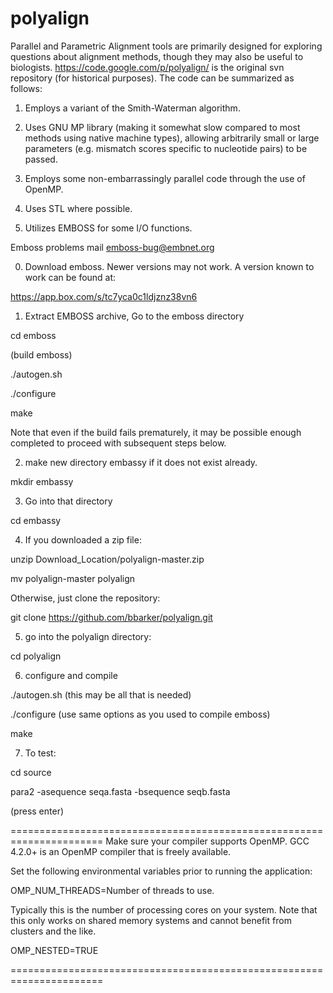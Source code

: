 polyalign
=========

Parallel and Parametric Alignment tools are primarily designed for
exploring questions about alignment methods, though they may also be
useful to biologists. https://code.google.com/p/polyalign/ is the
original svn repository (for historical purposes). The code can be
summarized as follows:

1) Employs a variant of the Smith-Waterman algorithm.

2) Uses GNU MP library (making it somewhat slow compared to most 
methods using native machine types), allowing arbitrarily small or 
large parameters (e.g. mismatch scores specific to nucleotide pairs) to be passed.

3) Employs some non-embarrassingly parallel code through the use of OpenMP.

4) Uses STL where possible.

5) Utilizes EMBOSS for some I/O functions.


Emboss problems mail emboss-bug@embnet.org

0) Download emboss. Newer versions may not work. A version
known to work can be found at:

https://app.box.com/s/tc7yca0c1ldjznz38vn6

1) Extract EMBOSS archive, Go to the emboss directory 

cd emboss

(build emboss)

./autogen.sh

./configure

make

Note that even if the build fails prematurely, it may be
possible enough completed to proceed with subsequent steps
below.

2) make new directory embassy if it does not exist already.

mkdir embassy

3) Go into that directory

cd embassy

4) If you downloaded a zip file:

unzip Download_Location/polyalign-master.zip

mv polyalign-master polyalign

Otherwise, just clone the repository:

git clone https://github.com/bbarker/polyalign.git

5) go into the polyalign directory:

cd polyalign

6) configure and compile

./autogen.sh (this may be all that is needed)

./configure (use same options as you used to compile emboss)

make

7) To test:

cd source

para2 -asequence seqa.fasta -bsequence seqb.fasta

(press enter)


======================================================================
Make sure your compiler supports OpenMP.  GCC 4.2.0+ is an OpenMP
compiler that is freely available.

Set the following environmental variables prior to running the
application:

OMP_NUM_THREADS=Number of threads to use.

Typically this is the number of processing cores on your system.  Note
that this only works on shared memory systems and cannot benefit from
clusters and the like.

OMP_NESTED=TRUE

======================================================================


